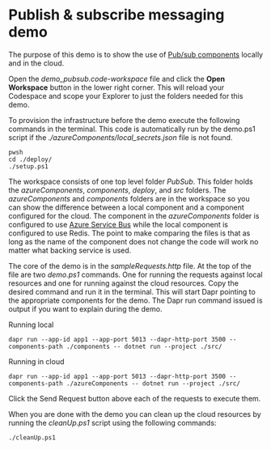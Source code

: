 # Publish & subscribe messaging demo

The purpose of this demo is to show the use of [Pub/sub components](https://docs.dapr.io/reference/components-reference/supported-pubsub/) locally and in the cloud. 

Open the _demo_pubsub.code-workspace_ file and click the **Open Workspace** button in the lower right corner. This will reload your Codespace and scope your Explorer to just the folders needed for this demo. 

To provision the infrastructure before the demo execute the following commands in the terminal. This code is automatically run by the demo.ps1 script if the _./azureComponents/local_secrets.json_ file is not found. 

```
pwsh
cd ./deploy/
./setup.ps1
``` 

The workspace consists of one top level folder _PubSub_. This folder holds the _azureComponents_, _components_, _deploy_, and _src_ folders. The _azureComponents_ and _components_ folders are in the workspace so you can show the difference between a local component and a component configured for the cloud. The component in the _azureComponents_ folder is configured to use [Azure Service Bus](https://docs.dapr.io/reference/components-reference/supported-pubsub/setup-azure-servicebus/) while the local component is configured to use Redis. The point to make comparing the files is that as long as the name of the component does not change the code will work no matter what backing service is used. 

The core of the demo is in the _sampleRequests.http_ file. At the top of the file are two _demo.ps1_ commands. One for running the requests against local resources and one for running against the cloud resources. Copy the desired command and run it in the terminal. This will start Dapr pointing to the appropriate components for the demo. The Dapr run command issued is output if you want to explain during the demo.

Running local
```
dapr run --app-id app1 --app-port 5013 --dapr-http-port 3500 --components-path ./components -- dotnet run --project ./src/
```

Running in cloud
```
dapr run --app-id app1 --app-port 5013 --dapr-http-port 3500 --components-path ./azureComponents -- dotnet run --project ./src/
```

Click the Send Request button above each of the requests to execute them. 

When you are done with the demo you can clean up the cloud resources by running the _cleanUp.ps1_ script using the following commands: 

```
./cleanUp.ps1
```
